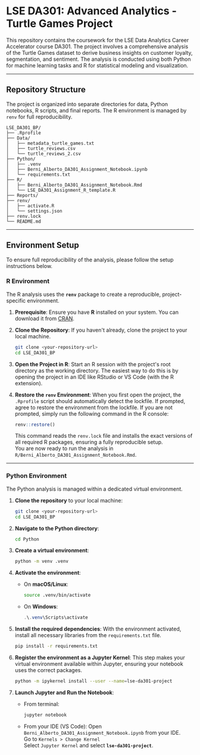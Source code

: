 # LSE DA301: Advanced Analytics - Turtle Games Project

This repository contains the coursework for the LSE Data Analytics Career Accelerator course DA301. The project involves a comprehensive analysis of the Turtle Games dataset to derive business insights on customer loyalty, segmentation, and sentiment. The analysis is conducted using both Python for machine learning tasks and R for statistical modeling and visualization.

-----

## Repository Structure

The project is organized into separate directories for data, Python notebooks, R scripts, and final reports. The R environment is managed by `renv` for full reproducibility.

```plaintext
LSE_DA301_BP/
├── .Rprofile
├── Data/
│   ├── metadata_turtle_games.txt
│   ├── turtle_reviews.csv
│   └── turtle_reviews_2.csv
├── Python/
│   ├── .venv
│   ├── Berni_Alberto_DA301_Assignment_Notebook.ipynb
│   └── requirements.txt
├── R/
│   ├── Berni_Alberto_DA301_Assignment_Notebook.Rmd
│   └── LSE_DA301_Assignment_R_template.R
├── Reports/
├── renv/
│   ├── activate.R
│   └── settings.json
├── renv.lock
└── README.md
```

-----

## Environment Setup

To ensure full reproducibility of the analysis, please follow the setup instructions below.

### R Environment

The R analysis uses the **`renv`** package to create a reproducible, project-specific environment.

1.  **Prerequisite**: Ensure you have **R** installed on your system. You can download it from [CRAN](https://cran.r-project.org/).

2.  **Clone the Repository**: If you haven't already, clone the project to your local machine.

    ```bash
    git clone <your-repository-url>
    cd LSE_DA301_BP
    ```

3.  **Open the Project in R**: Start an R session with the project's root directory as the working directory. The easiest way to do this is by opening the project in an IDE like RStudio or VS Code (with the R extension).

4.  **Restore the `renv` Environment**: When you first open the project, the `.Rprofile` script should automatically detect the lockfile. If prompted, agree to restore the environment from the lockfile. If you are not prompted, simply run the following command in the R console:

    ```r
    renv::restore()
    ```

    This command reads the `renv.lock` file and installs the exact versions of all required R packages, ensuring a fully reproducible setup.\
    You are now ready to run the analysis in `R/Berni_Alberto_DA301_Assignment_Notebook.Rmd`.

-----

### Python Environment

The Python analysis is managed within a dedicated virtual environment.

1.  **Clone the repository** to your local machine:

    ```bash
    git clone <your-repository-url>
    cd LSE_DA301_BP
    ```

2.  **Navigate to the Python directory**:

    ```bash
    cd Python
    ```

3.  **Create a virtual environment**:

    ```bash
    python -m venv .venv
    ```

4.  **Activate the environment**:

      * On **macOS/Linux**:
        ```bash
        source .venv/bin/activate
        ```
      * On **Windows**:
        ```powershell
        .\.venv\Scripts\activate
        ```

5.  **Install the required dependencies**: With the environment activated, install all necessary libraries from the `requirements.txt` file.

    ```bash
    pip install -r requirements.txt
    ```

6.  **Register the environment as a Jupyter Kernel**: This step makes your virtual environment available within Jupyter, ensuring your notebook uses the correct packages.

    ```bash
    python -m ipykernel install --user --name=lse-da301-project
    ```

7.  **Launch Jupyter and Run the Notebook**:

      * From terminal:
        ```bash
        jupyter notebook
        ```
      * From your IDE (VS Code):
        Open `Berni_Alberto_DA301_Assignment_Notebook.ipynb` from your IDE.  
        Go to `Kernels > Change Kernel`  
        Select `Jupyter Kernel` and select **`lse-da301-project`**.
